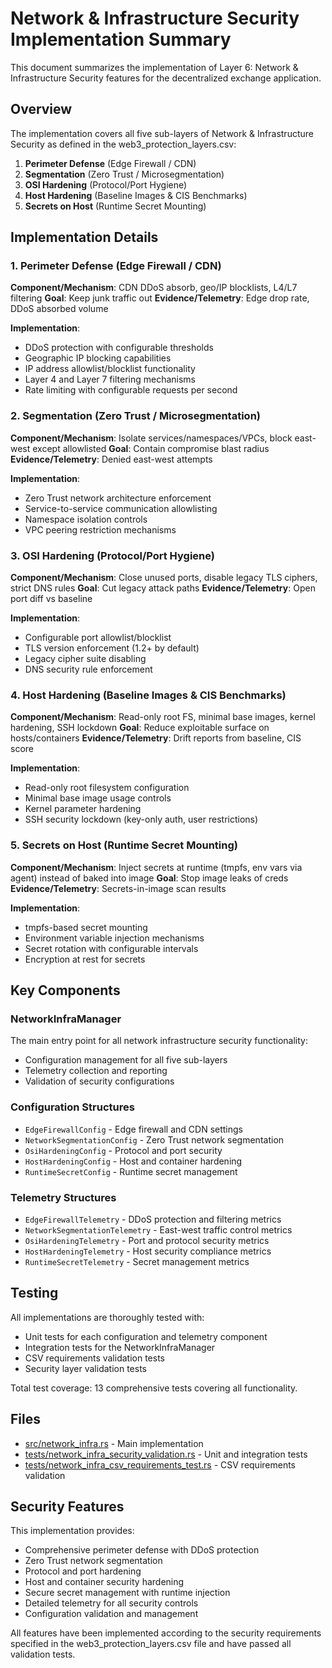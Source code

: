 # Network & Infrastructure Security Implementation Summary

This document summarizes the implementation of Layer 6: Network & Infrastructure Security features for the decentralized exchange application.

## Overview

The implementation covers all five sub-layers of Network & Infrastructure Security as defined in the web3_protection_layers.csv:

1. **Perimeter Defense** (Edge Firewall / CDN)
2. **Segmentation** (Zero Trust / Microsegmentation)
3. **OSI Hardening** (Protocol/Port Hygiene)
4. **Host Hardening** (Baseline Images & CIS Benchmarks)
5. **Secrets on Host** (Runtime Secret Mounting)

## Implementation Details

### 1. Perimeter Defense (Edge Firewall / CDN)

**Component/Mechanism**: CDN DDoS absorb, geo/IP blocklists, L4/L7 filtering
**Goal**: Keep junk traffic out
**Evidence/Telemetry**: Edge drop rate, DDoS absorbed volume

**Implementation**:
- DDoS protection with configurable thresholds
- Geographic IP blocking capabilities
- IP address allowlist/blocklist functionality
- Layer 4 and Layer 7 filtering mechanisms
- Rate limiting with configurable requests per second

### 2. Segmentation (Zero Trust / Microsegmentation)

**Component/Mechanism**: Isolate services/namespaces/VPCs, block east-west except allowlisted
**Goal**: Contain compromise blast radius
**Evidence/Telemetry**: Denied east-west attempts

**Implementation**:
- Zero Trust network architecture enforcement
- Service-to-service communication allowlisting
- Namespace isolation controls
- VPC peering restriction mechanisms

### 3. OSI Hardening (Protocol/Port Hygiene)

**Component/Mechanism**: Close unused ports, disable legacy TLS ciphers, strict DNS rules
**Goal**: Cut legacy attack paths
**Evidence/Telemetry**: Open port diff vs baseline

**Implementation**:
- Configurable port allowlist/blocklist
- TLS version enforcement (1.2+ by default)
- Legacy cipher suite disabling
- DNS security rule enforcement

### 4. Host Hardening (Baseline Images & CIS Benchmarks)

**Component/Mechanism**: Read-only root FS, minimal base images, kernel hardening, SSH lockdown
**Goal**: Reduce exploitable surface on hosts/containers
**Evidence/Telemetry**: Drift reports from baseline, CIS score

**Implementation**:
- Read-only root filesystem configuration
- Minimal base image usage controls
- Kernel parameter hardening
- SSH security lockdown (key-only auth, user restrictions)

### 5. Secrets on Host (Runtime Secret Mounting)

**Component/Mechanism**: Inject secrets at runtime (tmpfs, env vars via agent) instead of baked into image
**Goal**: Stop image leaks of creds
**Evidence/Telemetry**: Secrets-in-image scan results

**Implementation**:
- tmpfs-based secret mounting
- Environment variable injection mechanisms
- Secret rotation with configurable intervals
- Encryption at rest for secrets

## Key Components

### NetworkInfraManager
The main entry point for all network infrastructure security functionality:
- Configuration management for all five sub-layers
- Telemetry collection and reporting
- Validation of security configurations

### Configuration Structures
- `EdgeFirewallConfig` - Edge firewall and CDN settings
- `NetworkSegmentationConfig` - Zero Trust network segmentation
- `OsiHardeningConfig` - Protocol and port security
- `HostHardeningConfig` - Host and container hardening
- `RuntimeSecretConfig` - Runtime secret management

### Telemetry Structures
- `EdgeFirewallTelemetry` - DDoS protection and filtering metrics
- `NetworkSegmentationTelemetry` - East-west traffic control metrics
- `OsiHardeningTelemetry` - Port and protocol security metrics
- `HostHardeningTelemetry` - Host security compliance metrics
- `RuntimeSecretTelemetry` - Secret management metrics

## Testing

All implementations are thoroughly tested with:
- Unit tests for each configuration and telemetry component
- Integration tests for the NetworkInfraManager
- CSV requirements validation tests
- Security layer validation tests

Total test coverage: 13 comprehensive tests covering all functionality.

## Files

- [src/network_infra.rs](file:///d%3A/DECENTRALIZED-APP/crates/security_layers/src/network_infra.rs) - Main implementation
- [tests/network_infra_security_validation.rs](file:///d%3A/DECENTRALIZED-APP/crates/security_layers/tests/network_infra_security_validation.rs) - Unit and integration tests
- [tests/network_infra_csv_requirements_test.rs](file:///d%3A/DECENTRALIZED-APP/crates/security_layers/tests/network_infra_csv_requirements_test.rs) - CSV requirements validation

## Security Features

This implementation provides:
- Comprehensive perimeter defense with DDoS protection
- Zero Trust network segmentation
- Protocol and port hardening
- Host and container security hardening
- Secure secret management with runtime injection
- Detailed telemetry for all security controls
- Configuration validation and management

All features have been implemented according to the security requirements specified in the web3_protection_layers.csv file and have passed all validation tests.